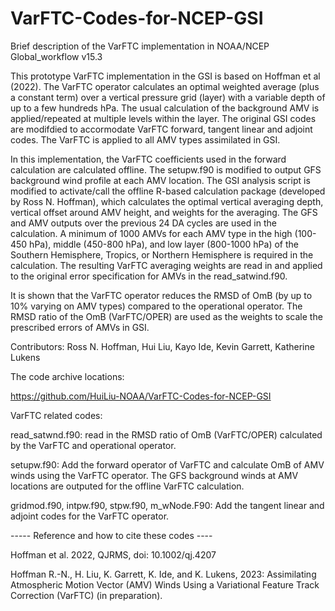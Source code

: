 # VarFTC-Codes-for-NCEP-GSI
Brief description of the VarFTC implementation in NOAA/NCEP Global_workflow v15.3

This prototype VarFTC implementation in the GSI is based on Hoffman et al (2022). The VarFTC operator calculates an optimal weighted average (plus a constant term) over a vertical pressure grid (layer) with a variable depth of up to a few hundreds hPa. The usual calculation of the background AMV is applied/repeated at multiple levels within the layer. The original GSI codes are modifdied to accormodate VarFTC forward, tangent linear and adjoint codes. The VarFTC is applied to all AMV types assimilated in GSI.

In this implementation, the VarFTC coefficients used in the forward calculation are calculated offline. The setupw.f90 is modified to output GFS background wind profile at each AMV location. The GSI analysis script is modified to activate/call the offline R-based calculation package (developed by Ross N. Hoffman), which calculates the optimal vertical averaging depth, vertical offset around AMV height, and weights for the averaging. The GFS and AMV outputs over the previous 24 DA cycles are used in the calculation. A minimum of 1000 AMVs for each AMV type in the high (100-450 hPa), middle (450-800 hPa), and low layer (800-1000 hPa) of the Southern Hemisphere, Tropics, or Northern Hemisphere is required in the calculation. 
The resulting VarFTC averaging weights are read in and applied to the original error specification for AMVs in the read_satwind.f90. 

It is shown that the VarFTC operator reduces the RMSD of OmB (by up to 10% varying on AMV types) compared to the operational operator. The RMSD ratio of the OmB (VarFTC/OPER) are used as the weights to scale the prescribed errors of AMVs in GSI. 


Contributors: Ross N. Hoffman, Hui Liu, Kayo Ide, Kevin Garrett, Katherine Lukens


The code archive locations:

https://github.com/HuiLiu-NOAA/VarFTC-Codes-for-NCEP-GSI

VarFTC related codes:

read_satwnd.f90:
read in the RMSD ratio of OmB (VarFTC/OPER) calculated by the VarFTC and operational operator.

setupw.f90:
Add the forward operator of VarFTC and calculate OmB of AMV winds using the VarFTC operator. The GFS background winds at AMV locations are outputed for the offline VarFTC calculation.

gridmod.f90, intpw.f90, stpw.f90, m_wNode.F90:
Add the tangent linear and adjoint codes for the VarFTC operator.



----- Reference and how to cite these codes ----

Hoffman et al. 2022, QJRMS, doi: 10.1002/qj.4207

Hoffman R.-N., H. Liu, K. Garrett, K. Ide, and K. Lukens, 2023: Assimilating Atmospheric Motion Vector (AMV) Winds Using a Variational Feature Track Correction (VarFTC) (in preparation).
